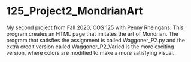 # 125_Project2_MondrianArt
My second project from Fall 2020, COS 125 with Penny Rheingans.
This program creates an HTML page that imitates the art of Mondrian.
The program that satisfies the assignment is called Waggoner_P2.py and the extra credit version called Waggoner_P2_Varied is the more exciting version, where colors are modified to make a more satisfying visual.
